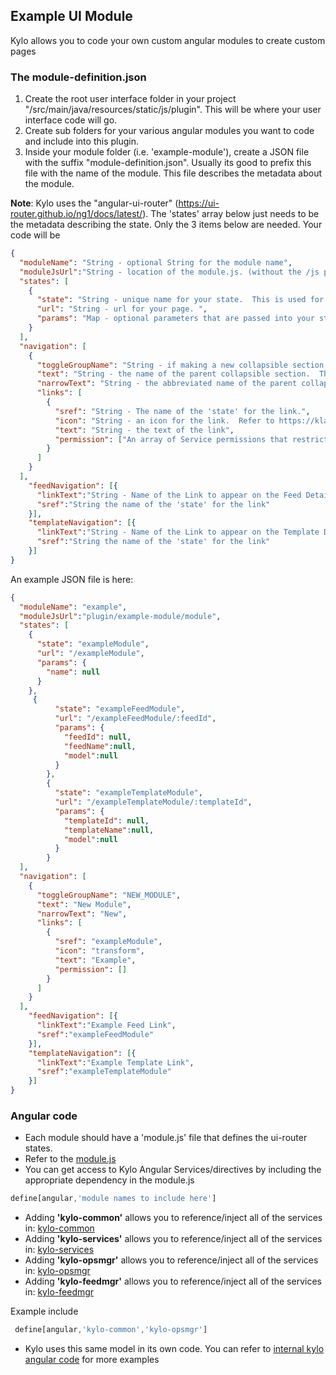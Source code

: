## Example UI Module

Kylo allows you to code your own custom angular modules to create custom pages 

### The module-definition.json 

1. Create the root user interface folder in your project "/src/main/java/resources/static/js/plugin".  This will be where your user interface code will go.
2. Create sub folders for your various angular modules you want to code and include into this plugin. 
3. Inside your module folder (i.e. 'example-module'), create a JSON file with the suffix "module-definition.json".  Usually its good to prefix this file with the name of the module.  This file describes the metadata about the module.

**Note**: Kylo uses the "angular-ui-router" (https://ui-router.github.io/ng1/docs/latest/).  The 'states' array below just needs to be the metadata describing the state.  Only the 3 items below are needed.  Your code will be 
```json
{
  "moduleName": "String - optional String for the module name",
  "moduleJsUrl":"String - location of the module.js. (without the /js prefix and .js suffix.  Example: the file in /js/plugin/example-module/module.js  should be   plugincollapsibledule/module ",
  "states": [  
    {
      "state": "String - unique name for your state.  This is used for navigation to your page/module",
      "url": "String - url for your page. ",
      "params": "Map - optional parameters that are passed into your state in the url"
    }
  ],
  "navigation": [
    {
      "toggleGroupName": "String - if making a new collapsible section give this a unique name, otherwise reference one of the following to place your module in the existing sections: 'OPS_MGR, 'FEED_MGR','ADMIN'",
      "text": "String - the name of the parent collapsible section.  Ths is only needed if this is a new module.  If you referenced an existing module name (i.e. 'OPS_MGR, 'FEED_MGR','ADMIN') then you dont need this property",
      "narrowText": "String - the abbreviated name of the parent collapsible section when shrunk left.  Ths is only needed if this is a new module.  If you referenced an existing module name (i.e. 'OPS_MGR, 'FEED_MGR','ADMIN') then you dont need this property",
      "links": [
        {
          "sref": "String - The name of the 'state' for the link.",
          "icon": "String - an icon for the link.  Refer to https://klarsys.github.io/angular-material-icons/ for icon names.",
          "text": "String - the text of the link",
          "permission": ["An array of Service permissions that restrict access to this page.  Leave as an empty array or null to allow all access"]
        }
      ]
    }
  ],
    "feedNavigation": [{
      "linkText":"String - Name of the Link to appear on the Feed Details Screen",
      "sref":"String the name of the 'state' for the link"
    }],
    "templateNavigation": [{
      "linkText":"String - Name of the Link to appear on the Template Details Screen",
      "sref":"String the name of the 'state' for the link"
    }]
}
```


An example JSON file is here:

```json
{
  "moduleName": "example",
  "moduleJsUrl":"plugin/example-module/module",
  "states": [
    {
      "state": "exampleModule",
      "url": "/exampleModule",
      "params": {
        "name": null
      }
    },
     {
          "state": "exampleFeedModule",
          "url": "/exampleFeedModule/:feedId",
          "params": {
            "feedId": null,
            "feedName":null,
            "model":null
          }
        },
        {
          "state": "exampleTemplateModule",
          "url": "/exampleTemplateModule/:templateId",
          "params": {
            "templateId": null,
            "templateName":null,
            "model":null
          }
        }
  ],
  "navigation": [
    {
      "toggleGroupName": "NEW_MODULE",
      "text": "New Module",
      "narrowText": "New",
      "links": [
        {
          "sref": "exampleModule",
          "icon": "transform",
          "text": "Example",
          "permission": []
        }
      ]
    }
  ],
    "feedNavigation": [{
      "linkText":"Example Feed Link",
      "sref":"exampleFeedModule"
    }],
    "templateNavigation": [{
      "linkText":"Example Template Link",
      "sref":"exampleTemplateModule"
    }]
}
```

### Angular code

 - Each module should have a 'module.js' file that defines the ui-router states.
 - Refer to the [module.js](src/main/resources/static/js/plugin/example-module/module.js)
 - You can get access to Kylo Angular Services/directives by including the appropriate dependency in the module.js
  
  ```javascript
  define[angular,'module names to include here']
  ```

- Adding **'kylo-common'**  allows you to reference/inject all of the services in: [kylo-common](../../../../ui/ui-app/src/main/resources/static/js/common)
- Adding **'kylo-services'**  allows you to reference/inject all of the services in: [kylo-services](../../../../ui/ui-app/src/main/resources/static/js/services)
- Adding **'kylo-opsmgr'**  allows you to reference/inject all of the services in: [kylo-opsmgr](../../../../ui/ui-app/src/main/resources/static/js/ops-mgr)
- Adding **'kylo-feedmgr'**  allows you to reference/inject all of the services in: [kylo-feedmgr](../../../../ui/ui-app/src/main/resources/static/js/feed-mgr)

Example include

 ```javascript
  define[angular,'kylo-common','kylo-opsmgr']
  ```
  
 - Kylo uses this same model in its own code. You can refer to [internal kylo angular code](../../../../ui/ui-app/src/main/resources/static/js) for more examples 